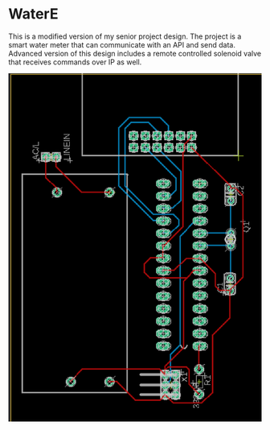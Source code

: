# WaterE
This is a modified version of my senior project design. The project is a smart water meter that can communicate with an API and send data. Advanced version of this design includes a remote controlled solenoid valve that receives commands over IP as well.

![Alt text](Images/PCBLAYOUT.png?raw=true "PCB")  
